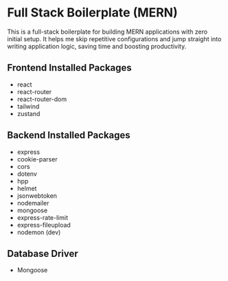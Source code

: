 # Full Stack Boilerplate (MERN)
This is a full-stack boilerplate for building MERN applications with zero initial setup. It helps me skip repetitive configurations and jump straight into writing application logic, saving time and boosting productivity.

## Frontend Installed Packages
- react
- react-router
- react-router-dom
- tailwind
- zustand

## Backend Installed Packages
- express
- cookie-parser
- cors
- dotenv
- hpp
- helmet
- jsonwebtoken
- nodemailer
- mongoose
- express-rate-limit
- express-fileupload
- nodemon (dev)

## Database Driver
 - Mongoose